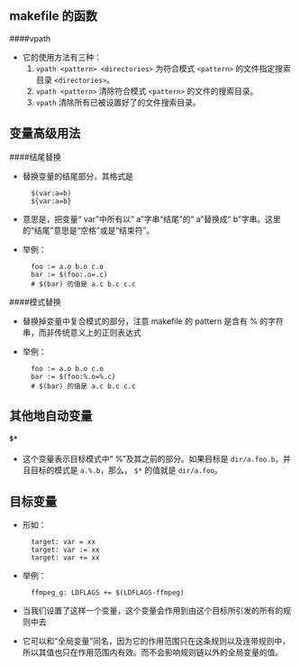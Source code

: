 ## makefile 的函数

####vpath
* 它的使用方法有三种：
	1. `vpath <pattern> <directories>` 为符合模式 `<pattern>` 的文件指定搜索目录 `<directories>`。
	2. `vpath <pattern>` 清除符合模式 `<pattern>` 的文件的搜索目录。
	3. `vpath` 清除所有已被设置好了的文件搜索目录。

## 变量高级用法

####结尾替换
* 替换变量的结尾部分，其格式是
	
		$(var:a=b)
		${var:a=b}

* 意思是，把变量“ var”中所有以“ a”字串“结尾”的“ a”替换成“ b”字串。这里的“结尾”意思是“空格”或是“结束符”。
* 举例：

		foo := a.o b.o c.o
		bar := $(foo:.o=.c)
		# $(bar) 的值是 a.c b.c c.c 

####模式替换
* 替换掉变量中复合模式的部分，注意 makefile 的 pattern 是含有 % 的字符串，而非传统意义上的正则表达式
* 举例：

		foo := a.o b.o c.o
		bar := $(foo:%.o=%.c)
		# $(bar) 的值是 a.c b.c c.c 

## 其他地自动变量

#### `$*`
* 这个变量表示目标模式中“ %”及其之前的部分。如果目标是 `dir/a.foo.b`，并且目标的模式是 `a.%.b`，那么， `$*` 的值就是 `dir/a.foo`。

## 目标变量

* 形如：

		target: var = xx
		target: var := xx
		target: var += xx

* 举例：

		ffmpeg_g: LDFLAGS += $(LDFLAGS-ffmpeg)

* 当我们设置了这样一个变量，这个变量会作用到由这个目标所引发的所有的规则中去
* 它可以和“全局变量”同名，因为它的作用范围只在这条规则以及连带规则中，所以其值也只在作用范围内有效。而不会影响规则链以外的全局变量的值。
